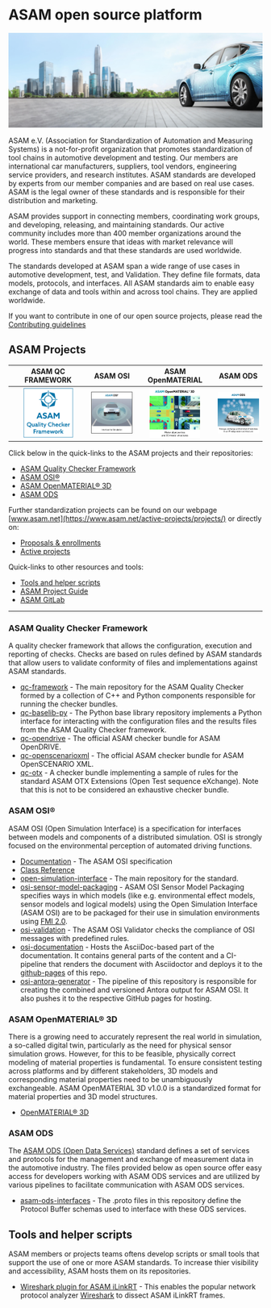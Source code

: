 # ASAM open source platform
[![tp header](/doc/img/Asam_Background_1.jpg)](http://www.asam.net/)

ASAM e.V. (Association for Standardization of Automation and Measuring Systems) is a not-for-profit organization that promotes standardization of tool chains in automotive development and testing. Our members are international car manufacturers, suppliers, tool vendors, engineering service providers, and research institutes. ASAM standards are developed by experts from our member companies and are based on real use cases. ASAM is the legal owner of these standards and is responsible for their distribution and marketing.

ASAM provides support in connecting members, coordinating work groups, and developing, releasing, and maintaining standards. Our active community includes more than 400 member organizations around the world. These members ensure that ideas with market relevance will progress into standards and that these standards are used worldwide. 

The standards developed at ASAM span a wide range of use cases in automotive development, test, and Validation. They define file formats, data models, protocols, and interfaces. All ASAM standards aim to enable easy exchange of data and tools within and across tool chains. They are applied worldwide.

If you want to contribute in one of our open source projects, please read the [Contributing guidelines](https://github.com/asam-ev/.github/blob/main/profile/CONTRIBUTING.md) 

## ASAM Projects


| ASAM QC FRAMEWORK            | ASAM OSI              | ASAM OpenMATERIAL         | ASAM ODS |
|:----------------------------:|:---------------------:|:------------------------:|:------------------------:|
| [<img src="/doc/img/QC_official.png" width="100" />](https://github.com/asam-ev/qc-framework) | [<img src="/doc/img/OSI.jpg" width="100" />](https://github.com/OpenSimulationInterface/open-simulation-interface) | [<img src="/doc/img/OpenMATERIAL_official.jfif" width="100" />](https://github.com/asam-ev/OpenMATERIAL) | [<img src="/doc/img/ODS_official.jfif" width="100" />](https://github.com/asam-ev/ASAM-ODS-Interfaces) |

Click below in the quick-links to the ASAM projects and their repositories:
- [ASAM Quality Checker Framework](#asam-quality-checker-framework)
- [ASAM OSI®](#asam-osi)
- [ASAM OpenMATERIAL® 3D](#asam-openmaterial-3d)
- [ASAM ODS](#asam-ods)

Further standardization projects can be found on our webpage [www.asam.net](https://www.asam.net/active-projects/projects/) or directly on:
- [Proposals & enrollments](https://www.asam.net/active-projects/proposals/)
- [Active projects](https://www.asam.net/active-projects/projects/ )

Quick-links to other resources and tools:
- [Tools and helper scripts](#tools-and-helper-scripts)
- [ASAM Project Guide](https://asam-ev.github.io/asam-project-guide/asamprojectguide/latest/index.html)
- [ASAM GitLab](https://code.asam.net/simulation/openx)

---

### ASAM Quality Checker Framework

A quality checker framework that allows the configuration, execution and reporting of checks. Checks are based on rules defined by ASAM standards that allow users to validate conformity of files and implementations against ASAM standards.

- [qc-framework](https://github.com/asam-ev/qc-framework) - The main repository for the ASAM Quality Checker formed by a collection of C++ and Python components responsible for running the checker bundles.
- [qc-baselib-py](https://github.com/asam-ev/qc-baselib-py) - The Python base library repository implements a Python interface for interacting with the configuration files and the results files from the ASAM Quality Checker framework.
- [qc-opendrive](https://github.com/asam-ev/qc-opendrive) - The official ASAM checker bundle for ASAM OpenDRIVE.
- [qc-openscenarioxml](https://github.com/asam-ev/qc-openscenarioxml) - The official ASAM checker bundle for ASAM OpenSCENARIO XML.
- [qc-otx](https://github.com/asam-ev/qc-otx) - A checker bundle implementing a sample of rules for the standard ASAM OTX Extensions (Open Test sequence eXchange). Note that this is not to be considered an exhaustive checker bundle.

### ASAM OSI®
ASAM OSI (Open Simulation Interface) is a specification for interfaces between models and components of a distributed simulation. OSI is strongly focused on the environmental perception of automated driving functions.

- [Documentation](https://opensimulationinterface.github.io/osi-antora-generator/asamosi/latest/specification/index.html) - The ASAM OSI specification
- [Class Reference](https://opensimulationinterface.github.io/osi-antora-generator/asamosi/latest/gen/annotated.html)
- [open-simulation-interface](https://github.com/OpenSimulationInterface/open-simulation-interface) - The main repository for the standard.
- [osi-sensor-model-packaging](https://github.com/OpenSimulationInterface/osi-sensor-model-packaging) - ASAM OSI Sensor Model Packaging specifies ways in which models (like e.g. environmental effect models, sensor models and logical models) using the Open Simulation Interface (ASAM OSI) are to be packaged for their use in simulation environments using [FMI 2.0](https://report.asam.net/fmi-functional-mock-up-interface).
- [osi-validation](https://github.com/OpenSimulationInterface/osi-validation) - The ASAM OSI Validator checks the compliance of OSI messages with predefined rules.
- [osi-documentation](https://github.com/OpenSimulationInterface/osi-documentation) - Hosts the AsciiDoc-based part of the documentation. It contains general parts of the content and a CI-pipeline that renders the document with Asciidoctor and deploys it to the [github-pages](https://github.com/OpenSimulationInterface/osi-documentation/deployments/github-pages) of this repo.
- [osi-antora-generator](https://github.com/OpenSimulationInterface/osi-antora-generator) - The pipeline of this repository is responsible for creating the combined and versioned Antora output for ASAM OSI. It also pushes it to the respective GitHub pages for hosting.

### ASAM OpenMATERIAL® 3D

There is a growing need to accurately represent the real world in simulation, a so-called digital twin, particularly as the need for physical sensor simulation grows. However, for this to be feasible, physically correct modeling of material properties is fundamental. To ensure consistent testing across platforms and by different stakeholders, 3D models and corresponding material properties need to be unambiguously exchangeable. ASAM OpenMATERIAL 3D v1.0.0 is a standardized format for material properties and 3D model structures.   

- [OpenMATERIAL® 3D](https://github.com/asam-ev/OpenMATERIAL)

### ASAM ODS

The [ASAM ODS (Open Data Services)](https://www.asam.net/standards/detail/ods/) standard defines a set of services and protocols for the management and exchange of measurement data in the automotive industry. The files provided below as open source offer easy access for developers working with ASAM ODS services and are utilized by various pipelines to facilitate communication with ASAM ODS services.

- [asam-ods-interfaces](https://github.com/asam-ev/ASAM-ODS-Interfaces) - The .proto files in this repository define the Protocol Buffer schemas used to interface with these ODS services.

## Tools and helper scripts

ASAM members or projects teams oftens develop scripts or small tools that support the use of one or more ASAM standards. To increase thier visibility and accessibility, ASAM hosts them on its repositories.

- [Wireshark plugin for ASAM iLinkRT](https://github.com/asam-ev/Wireshark-iLinkRT) - This enables the popular network protocol analyzer [Wireshark](https://www.wireshark.org/) to dissect ASAM iLinkRT frames. 


